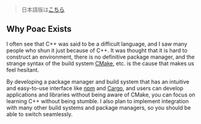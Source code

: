 > 日本語版は[こちら](https://doc.poac.pm/ja/guide/why-poac-exists.html)

## Why Poac Exists

I often see that C++ was said to be a difficult language, and I saw many people who shun it just because of C++.
It was thought that it is hard to construct an environment, there is no definitive package manager, and the strange syntax of the build system [CMake](https://cmake.org), etc. is the cause that makes us feel hesitant.

By developing a package manager and build system that has an intuitive and easy-to-use interface like [npm](https://www.npmjs.com) and [Cargo](https://github.com/rust-lang/cargo), and users can develop applications and libraries without being aware of CMake, you can focus on learning C++ without being stumble.
I also plan to implement integration with many other build systems and package managers, so you should be able to switch seamlessly.
